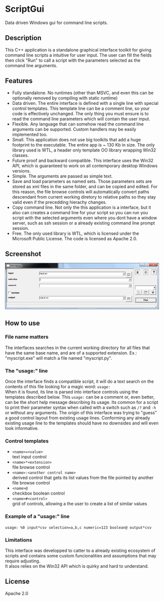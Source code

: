 # ScriptGui
Data driven Windows gui for command line scripts.
## Description
This C++ application is a standalone graphical interface toolkit for giving command line scripts a intuitive for user input. The user can fill the fields then click "Run" to call a script with the parameters selected as the command line arguments.
## Features
- Fully standalone. No runtimes (other than MSVC, and even this can be optionally removed by compiling with static runtime)
- Data driven. The entire interface is defined with a single line with special control templates. This template line can be a comment line, so your code is effectively unchanged. The only thing you must ensure is to read the command line parameters which will contain the user input.
- Flexible. Any language that can somehow read the command line arguments can be supported. Custom handlers may be easily implemented too.
- Small. This application does not use big toolkits that add a huge footprint to the executable. The entire app is ~ 130 Kb in size. The only library used is WTL, a header only template OO library wrapping Win32 classes.
- Future proof and backward compatible. This interface uses the Win32 API, which is guaranteed to work on all contemporary desktop Windows versions.
- Simple. The arguments are passed as simple text.
- Save and load parameters as named sets. Those parameters sets are stored as xml files in the same folder, and can be copied and edited. For this reason, the file browse controls will automatically convert paths descendant from current working diretory to relative paths so they stay valid even if the precedding hierachy changes.
- Copy command line. Not only the this application is a interface, but it also can creates a command line for your script so you can run you script with the selected arguments even where you dont have a window server, such as ssh session or a already existing command line prompt session.
- Free. The only used library is WTL, which is licensed under the Microsoft Public License. The code is licensed as Apache 2.0.  
## Screenshot
![screenshot](https://github.com/pemn/ScriptGui/blob/master/assets/screenshot1.png)
## How to use
### File name matters
The interfaces searches in the current working directory for all files that have the same base name, and are of a supported extension.
Ex.: "myscript.exe" will match a file named "myscript.py".
### The "usage:" line
Once the interface finds a compatible script, it will do a text search on the contents of this file looking for a magic word: `usage:`  
When it is found, its line is parsed into interface controls using the templates described below. This `usage:` can be a comment or, even better, can be the short help message describing its usage. Its common for a script to print their parameter syntax when called with a switch such as `/?` and `-h` or without any arguments. The origin of this interface was trying to "guess" a good control layout from existing usage lines. Conforming any already existing usage line to the templates should have no downsides and will even look informative.
### Control templates
- `<name>=<value>`  
text input control
- `<name>*<extension>`  
file browse control
- `<name>:<another control name>`  
derived control that gets its list values from the file pointed by another file browse control
- `<name>@`  
checkbox boolean control
- `<name>#<control>`  
grid of controls, allowing a the user to create a list of similar values
### Example of a "usage:" line
`usage: %0 input*csv selection=a,b,c numeric=123 boolean@ output*csv`  
### Limitations
This interface was developped to catter to a already existing ecosystem of scripts and contains some custom funcionalities and assumptions that may require adjusting.  
It alsos relies on the Win32 API which is quirky and hard to understand.  
## License
Apache 2.0

